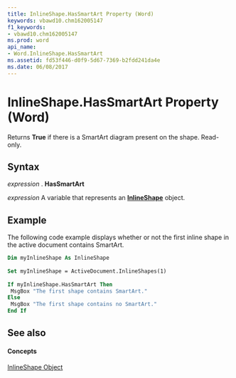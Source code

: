 ```yaml
---
title: InlineShape.HasSmartArt Property (Word)
keywords: vbawd10.chm162005147
f1_keywords:
- vbawd10.chm162005147
ms.prod: word
api_name:
- Word.InlineShape.HasSmartArt
ms.assetid: fd53f446-d0f9-5d67-7369-b2fdd241da4e
ms.date: 06/08/2017
---
```



# InlineShape.HasSmartArt Property (Word)

Returns  **True** if there is a SmartArt diagram present on the shape. Read-only.


## Syntax

 _expression_ . **HasSmartArt**

 _expression_ A variable that represents an **[InlineShape](Word.InlineShape.md)** object.


## Example

The following code example displays whether or not the first inline shape in the active document contains SmartArt.


```vb
Dim myInlineShape As InlineShape 
 
Set myInlineShape = ActiveDocument.InlineShapes(1) 
 
If myInlineShape.HasSmartArt Then 
 MsgBox "The first shape contains SmartArt." 
Else 
 MsgBox "The first shape contains no SmartArt." 
End If
```


## See also


#### Concepts


[InlineShape Object](Word.InlineShape.md)

